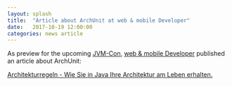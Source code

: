 ```yaml
---
layout: splash
title:  "Article about ArchUnit at web & mobile Developer"
date:   2017-10-19 12:00:00
categories: news article
---
```


As preview for the upcoming [JVM-Con](http://jvm-con.de/history-2017/#program), 
[web & mobile Developer](https://www.webundmobile.de/)
published an article about ArchUnit: 

[Architekturregeln - Wie Sie in Java Ihre Architektur am Leben erhalten.](https://www.webundmobile.de/backend/java/architekturregeln-1421644.html)